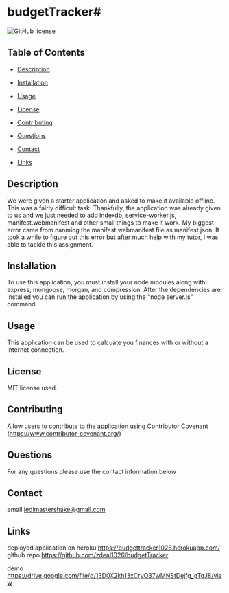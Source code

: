 # budgetTracker# 
![GitHub license](https://img.shields.io/badge/license-MIT-blue.svg)

## Table of Contents 

* [Description](#description)

* [Installation](#installation)

* [Usage](#usage)

* [License](#license)

* [Contributing](#contributing)

* [Questions](#questions)

* [Contact](#contact)

* [Links](#links)

## Description

We were given a starter application and asked to make it available offline. This was a fairly difficult task. Thankfully, the application was already given to us and we just needed to add indexdb, service-worker.js, manifest.webmanifest and other small things to make it work. My biggest error came from nanming the manifest.webmanifest file as manifest.json. It took a while to figure out this error but after much help with my tutor, I was able to tackle this assignment.


## Installation
 
To use this application, you must install your node modules along with express, mongoose, morgan, and compression. After the dependencies are installed you can run the application by using the "node server.js" command. 


## Usage

This application can be used to calcuate you finances with or without a internet connection.

## License

MIT license used.
  
## Contributing

Allow users to contribute to the application using Contributor Covenant (https://www.contributor-covenant.org/)

## Questions

For any questions please use the contact information below

## Contact

 email jedimastershake@gmail.com

## Links

deployed application on heroku https://budgettracker1026.herokuapp.com/
github repo https://github.com/zdeal1026/budgetTracker

demo https://drive.google.com/file/d/13D0X2kh13xCryQ37wMNStDejfg_gTqJ8/view

